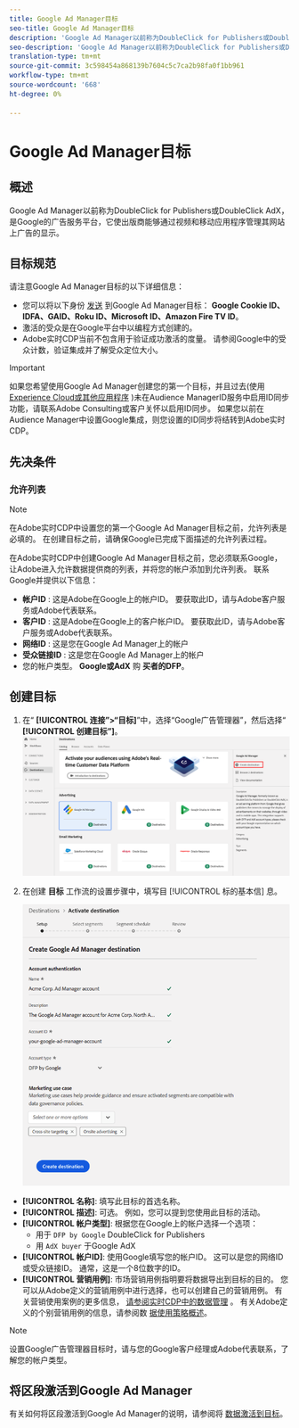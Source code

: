 ```yaml
---
title: Google Ad Manager目标
seo-title: Google Ad Manager目标
description: 'Google Ad Manager以前称为DoubleClick for Publishers或DoubleClick AdX，是Google的广告服务平台，它使出版商能够通过视频和移动应用程序管理其网站上广告的显示。 '
seo-description: 'Google Ad Manager以前称为DoubleClick for Publishers或DoubleClick AdX，是Google的广告服务平台，它使出版商能够通过视频和移动应用程序管理其网站上广告的显示。 '
translation-type: tm+mt
source-git-commit: 3c598454a868139b7604c5c7ca2b98fa0f1bb961
workflow-type: tm+mt
source-wordcount: '668'
ht-degree: 0%

---
```



# Google Ad Manager目标

## 概述

Google Ad Manager以前称为DoubleClick for Publishers或DoubleClick AdX，是Google的广告服务平台，它使出版商能够通过视频和移动应用程序管理其网站上广告的显示。

## 目标规范

请注意Google Ad Manager目标的以下详细信息：

* 您可以将以下身份 [发送](../../identity-service/namespaces.md) 到Google Ad Manager目标： **Google Cookie ID、IDFA、GAID、Roku ID、Microsoft ID、Amazon Fire TV ID**。
* 激活的受众是在Google平台中以编程方式创建的。
* Adobe实时CDP当前不包含用于验证成功激活的度量。 请参阅Google中的受众计数，验证集成并了解受众定位大小。

>[!IMPORTANT]
>
>如果您希望使用Google Ad Manager创建您的第一个目标，并且过去(使用 [Experience Cloud或其他应用程序](https://docs.adobe.com/content/help/en/id-service/using/id-service-api/methods/idsync.html) )未在Audience ManagerID服务中启用ID同步功能，请联系Adobe Consulting或客户关怀以启用ID同步。 如果您以前在Audience Manager中设置Google集成，则您设置的ID同步将结转到Adobe实时CDP。

## 先决条件

### 允许列表

>[!NOTE]
>
>在Adobe实时CDP中设置您的第一个Google Ad Manager目标之前，允许列表是必填的。 在创建目标之前，请确保Google已完成下面描述的允许列表过程。

在Adobe实时CDP中创建Google Ad Manager目标之前，您必须联系Google，让Adobe进入允许数据提供商的列表，并将您的帐户添加到允许列表。 联系Google并提供以下信息：

* **帐户ID** : 这是Adobe在Google上的帐户ID。 要获取此ID，请与Adobe客户服务或Adobe代表联系。
* **客户ID** : 这是Adobe在Google上的客户帐户ID。 要获取此ID，请与Adobe客户服务或Adobe代表联系。
* **网络ID** : 这是您在Google Ad Manager上的帐户
* **受众链接ID** : 这是您在Google Ad Manager上的帐户
* 您的帐户类型。 **Google或AdX** 购 **买者的DFP**。

## 创建目标

1. 在“ **[!UICONTROL 连接”>“目标]**”中，选择“Google广告管理器”，然后选择“ **[!UICONTROL 创建目标”]**。
   ![连接Google Ad Manager目标](/help/rtcdp/destinations/assets/google-1-destination.png)

2. 在创建 **目标** 工作流的设置步骤中，填写目 [!UICONTROL 标的基本信] 息。 <br>

   ![基本信息Google Ad Manager](/help/rtcdp/destinations/assets/ad-manager-setup-step.png)
* **[!UICONTROL 名称]**: 填写此目标的首选名称。
* **[!UICONTROL 描述]**: 可选。 例如，您可以提到您使用此目标的活动。
* **[!UICONTROL 帐户类型]**: 根据您在Google上的帐户选择一个选项：
   * 用于 `DFP by Google` DoubleClick for Publishers
   * 用 `AdX buyer` 于Google AdX
* **[!UICONTROL 帐户ID]**: 使用Google填写您的帐户ID。 这可以是您的网络ID或受众链接ID。 通常，这是一个8位数字的ID。
* **[!UICONTROL 营销用例]**: 市场营销用例指明要将数据导出到目标的目的。 您可以从Adobe定义的营销用例中进行选择，也可以创建自己的营销用例。 有关营销使用案例的更多信息， [请参阅实时CDP中的数据管理](/help/rtcdp/privacy/data-governance-overview.md#destinations) 。 有关Adobe定义的个别营销用例的信息，请参阅数 [据使用策略概述](/help/data-governance/policies/overview.md#core-actions)。

> [!NOTE]
>
> 设置Google广告管理器目标时，请与您的Google客户经理或Adobe代表联系，了解您的帐户类型。

## 将区段激活到Google Ad Manager

有关如何将区段激活到Google Ad Manager的说明，请参阅将 [数据激活到目标](/help/rtcdp/destinations/activate-destinations.md)。